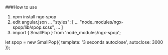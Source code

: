 ###How to use
1. npm install ngx-spop
2. edit angular.json 
  ...
  "styles": [
    ...
    "node_modules/ngx-spop/lib/spop.scss",
    ...
  ]
3. import { SmallPop } from 'node_modules/ngx-spop';

  let spop = new SmallPop({
      template: '3 seconds autoclose',
      autoclose: 3000
    });